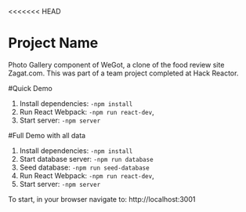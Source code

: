 <<<<<<< HEAD
# Project Name
Photo Gallery component of WeGot, a clone of the food review site Zagat.com. This was part of a team project completed at Hack Reactor.

#Quick Demo
1. Install dependencies: `-npm install`
4. Run React Webpack: `-npm run react-dev`,
5. Start server: `-npm server`

#Full Demo with all data
1. Install dependencies: `-npm install`
2. Start database server: `-npm run database`
3. Seed database: `-npm run seed-database`
4. Run React Webpack: `-npm run react-dev`,
5. Start server: `-npm server`

To start, in your browser navigate to: http://localhost:3001